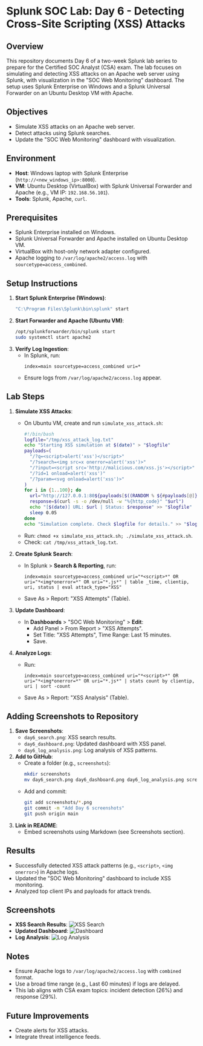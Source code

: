 # Splunk SOC Lab: Day 6 - Detecting Cross-Site Scripting (XSS) Attacks

## Overview
This repository documents Day 6 of a two-week Splunk lab series to prepare for the Certified SOC Analyst (CSA) exam. The lab focuses on simulating and detecting XSS attacks on an Apache web server using Splunk, with visualization in the "SOC Web Monitoring" dashboard. The setup uses Splunk Enterprise on Windows and a Splunk Universal Forwarder on an Ubuntu Desktop VM with Apache.

## Objectives
- Simulate XSS attacks on an Apache web server.
- Detect attacks using Splunk searches.
- Update the "SOC Web Monitoring" dashboard with visualization.

## Environment
- **Host**: Windows laptop with Splunk Enterprise (`http://<new_windows_ip>:8000`).
- **VM**: Ubuntu Desktop (VirtualBox) with Splunk Universal Forwarder and Apache (e.g., VM IP: `192.168.56.101`).
- **Tools**: Splunk, Apache, `curl`.

## Prerequisites
- Splunk Enterprise installed on Windows.
- Splunk Universal Forwarder and Apache installed on Ubuntu Desktop VM.
- VirtualBox with host-only network adapter configured.
- Apache logging to `/var/log/apache2/access.log` with `sourcetype=access_combined`.

## Setup Instructions
1. **Start Splunk Enterprise (Windows)**:
   ```bash
   "C:\Program Files\Splunk\bin\splunk" start
   ```
2. **Start Forwarder and Apache (Ubuntu VM)**:
   ```bash
   /opt/splunkforwarder/bin/splunk start
   sudo systemctl start apache2
   ```
3. **Verify Log Ingestion**:
   - In Splunk, run:
     ```spl
     index=main sourcetype=access_combined uri=*
     ```
   - Ensure logs from `/var/log/apache2/access.log` appear.

## Lab Steps
1. **Simulate XSS Attacks**:
   - On Ubuntu VM, create and run `simulate_xss_attack.sh`:
     ```bash
     #!/bin/bash
     logfile="/tmp/xss_attack_log.txt"
     echo "Starting XSS simulation at $(date)" > "$logfile"
     payloads=(
       "/?q=<script>alert('xss')</script>"
       "/?search=<img src=x onerror=alert('xss')>"
       "/?input=<script src='http://malicious.com/xss.js'></script>"
       "/?id=1 onload=alert('xss')"
       "/?param=<svg onload=alert('xss')>"
     )
     for i in {1..100}; do
       url="http://127.0.0.1:80${payloads[$((RANDOM % ${#payloads[@]}))]}"
       response=$(curl -s -o /dev/null -w "%{http_code}" "$url")
       echo "[$(date)] URL: $url | Status: $response" >> "$logfile"
       sleep 0.05
     done
     echo "Simulation complete. Check $logfile for details." >> "$logfile"
     ```
   - Run: `chmod +x simulate_xss_attack.sh; ./simulate_xss_attack.sh`.
   - Check: `cat /tmp/xss_attack_log.txt`.

2. **Create Splunk Search**:
   - In Splunk > **Search & Reporting**, run:
     ```spl
     index=main sourcetype=access_combined uri="*<script>*" OR uri="*<img*onerror=*" OR uri="*.js*" | table _time, clientip, uri, status | eval attack_type="XSS"
     ```
   - Save As > Report: "XSS Attempts" (Table).

3. **Update Dashboard**:
   - In **Dashboards** > "SOC Web Monitoring" > **Edit**:
     - Add Panel > From Report > "XSS Attempts".
     - Set Title: "XSS Attempts", Time Range: Last 15 minutes.
     - Save.

4. **Analyze Logs**:
   - Run:
     ```spl
     index=main sourcetype=access_combined uri="*<script>*" OR uri="*<img*onerror=*" OR uri="*.js*" | stats count by clientip, uri | sort -count
     ```
   - Save As > Report: "XSS Analysis" (Table).

## Adding Screenshots to Repository
1. **Save Screenshots**:
   - `day6_search.png`: XSS search results.
   - `day6_dashboard.png`: Updated dashboard with XSS panel.
   - `day6_log_analysis.png`: Log analysis of XSS patterns.
2. **Add to GitHub**:
   - Create a folder (e.g., `screenshots`):
     ```bash
     mkdir screenshots
     mv day6_search.png day6_dashboard.png day6_log_analysis.png screenshots/
     ```
   - Add and commit:
     ```bash
     git add screenshots/*.png
     git commit -m "Add Day 6 screenshots"
     git push origin main
     ```
3. **Link in README**:
   - Embed screenshots using Markdown (see Screenshots section).

## Results
- Successfully detected XSS attack patterns (e.g., `<script>`, `<img onerror>`) in Apache logs.
- Updated the "SOC Web Monitoring" dashboard to include XSS monitoring.
- Analyzed top client IPs and payloads for attack trends.

## Screenshots
- **XSS Search Results**:
  ![XSS Search](screenshots/day6_search.png)
- **Updated Dashboard**:
  ![Dashboard](screenshots/day6_dashboard.png)
- **Log Analysis**:
  ![Log Analysis](screenshots/day6_log_analysis.png)

## Notes
- Ensure Apache logs to `/var/log/apache2/access.log` with `combined` format.
- Use a broad time range (e.g., Last 60 minutes) if logs are delayed.
- This lab aligns with CSA exam topics: incident detection (26%) and response (29%).

## Future Improvements
- Create alerts for XSS attacks.
- Integrate threat intelligence feeds.